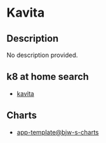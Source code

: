 # Kavita

## Description

No description provided.

## k8 at home search

- [kavita](https://nanne.dev/k8s-at-home-search/#/kavita)

## Charts

- [app-template@bjw-s-charts](https://bjw-s.github.io/helm-charts/)
